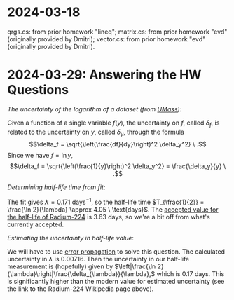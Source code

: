 # 2024-03-18

qrgs.cs: from prior homework "lineq";
matrix.cs: from prior homework "evd" (originally provided by Dmitri);
vector.cs: from prior homework "evd" (originally provided by Dmitri).

# 2024-03-29: Answering the HW Questions

_The uncertainty of the logarithm of a dataset (from [UMass](https://openbooks.library.umass.edu/p132-lab-manual/chapter/uncertainty-for-natural-logarithms/)):_

Given a function of a single variable $f(y)$, the uncertainty on $f$, called $\delta_f$, is related to the uncertainty on $y$, called $\delta_y$, through the formula $$\delta_f = \sqrt{\left(\frac{df}{dy}\right)^2 \delta_y^2} \ .$$ Since we have $f = \ln y$, $$\delta_f = \sqrt{\left(\frac{1}{y}\right)^2 \delta_y^2} = \frac{\delta_y}{y} \ .$$

_Determining half-life time from fit_:

The fit gives $\lambda=0.171 \ \text{days}^{-1}$, so the half-life time $T_{\frac{1}{2}} = \frac{\ln 2}{\lambda} \approx 4.05 \ \text{days}$. The [accepted value for the half-life of Radium-224](https://en.wikipedia.org/wiki/Isotopes_of_radium) is 3.63 days, so we're a bit off from what's currently accepted.

_Estimating the uncertainty in half-life value_:

We will have to use [error propagation](https://en.wikipedia.org/wiki/Propagation_of_uncertainty) to solve this question. The calculated uncertainty in $\lambda$ is 0.00716. Then the uncertainty in our half-life measurement is (hopefully) given by $\left|\frac{\ln 2}{\lambda}\right|\frac{\delta_{\lambda}}{\lambda},$ which is 0.17 days. This is significantly higher than the modern value for estimated uncertainty (see the link to the Radium-224 Wikipedia page above).

